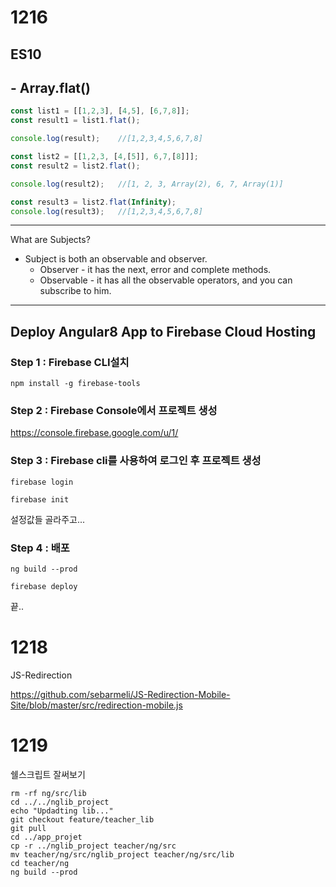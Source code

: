 # 1216



## ES10



## - Array.flat()

```typescript
const list1 = [[1,2,3], [4,5], [6,7,8]];
const result1 = list1.flat();

console.log(result);	//[1,2,3,4,5,6,7,8]

const list2 = [[1,2,3, [4,[5]], 6,7,[8]]];
const result2 = list2.flat();

console.log(result2);	//[1, 2, 3, Array(2), 6, 7, Array(1)]

const result3 = list2.flat(Infinity);
console.log(result3);	//[1,2,3,4,5,6,7,8]
```



---



What are Subjects?

- Subject is both an observable and observer.
  - Observer - it has the next, error and complete methods.
  - Observable - it has all the observable operators, and you can subscribe to him.



---

## Deploy Angular8 App to Firebase Cloud Hosting



### Step 1 : Firebase CLI설치

```
npm install -g firebase-tools
```



### Step 2 : Firebase Console에서 프로젝트 생성

https://console.firebase.google.com/u/1/



### Step 3 : Firebase cli를 사용하여 로그인 후 프로젝트 생성

```
firebase login
```

```
firebase init
```

설정값들 골라주고...



### Step 4 : 배포

```
ng build --prod
```

```
firebase deploy
```





끝..



# 1218

JS-Redirection

https://github.com/sebarmeli/JS-Redirection-Mobile-Site/blob/master/src/redirection-mobile.js



# 1219



쉘스크립트 잘써보기

```
rm -rf ng/src/lib
cd ../../nglib_project
echo "Updadting lib..."
git checkout feature/teacher_lib
git pull
cd ../app_projet
cp -r ../nglib_project teacher/ng/src
mv teacher/ng/src/nglib_project teacher/ng/src/lib
cd teacher/ng
ng build --prod
```


